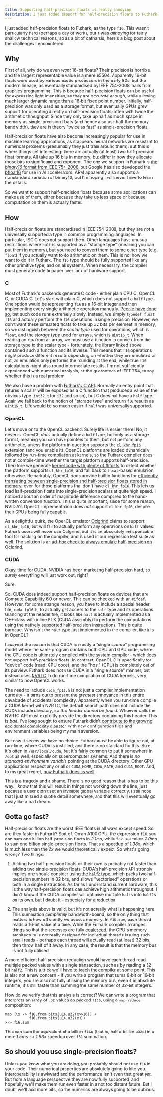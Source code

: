 ```yaml
---
title: Supporting half-precision floats is really annoying
description: I just added support for half-precision floats to Futhark, and it was much more annoying than expected.
---
```


I just added half-precision floats to Futhark, as the type `f16`.
This wasn't particularly hard (perhaps a day of work), but it was
*annoying* for fairly shallow technical reasons, so as a bit of
catharsis, here's a blog post about the challenges I encountered.

## Why

First of all, why do we even *want* 16-bit floats?  Their precision is
horrible and the largest representable value is a mere 65504.
Apparently 16-bit floats were used by various exotic processors in the
early 80s, but the modern lineage, as eventually standardised by IEEE
754-2008, hails from graphics programming.  This is because
half-precision floats can be useful for expressing light intensities,
as they are *accurate enough*, while allowing much larger dynamic
range than a 16-bit fixed point number.  Initially, half-precision was
only used as a storage format, but eventually GPUs grew support for
operating directly on half-precision floats; often with twice the
arithmetic throughput.  Since they only take up half as much space in
memory as single-precision floats (and hence also use half the memory
bandwidth), they are in theory "twice as fast" as single-precision
floats.

Half-precision floats have also become increasingly popular for use in
machine learning applications, as it appears neural networks are
resistant to numerical problems (presumably they just train around
them).  But this is where things get interesting: there are actually
(at least) *two* half-precision float formats.  All take up 16 bits in
memory, but differ in how they allocate those bits to significand and
exponent.  The one we support in Futhark is [the *binary16* format
from IEEE
754-2008](https://en.wikipedia.org/wiki/Half-precision_floating-point_format#ARM_alternative_half-precision),
but Google has also developed the
[bfloat16](https://en.wikipedia.org/wiki/Bfloat16_floating-point_format)
for use in AI accelerators.  ARM apparently also supports a
nonstandard variation of binary16, but I'm hoping I will never have to
learn the details.

So we want to support half-precision floats because some applications
can make use of them, either because they take up less space or
because computation on them is actually faster.

## How

Half-precision floats are standardised in IEEE 754-2008, but they are
*not* a universally supported a type in common programming languages.
In particular, ISO C does not support them.  Other languages have
unusual restrictions where `half` is supported as a "storage type"
(meaning you can put them in memory), but you need to convert them to
some other type (e.g. `float`) if you actually want to do arithmetic
on them.  This is not how we want to do it in Futhark.  The `f16` type
should be fully supported like any other primitive type, and on all
systems.  When necessary, the compiler must generate code to paper
over lack of hardware support.

### C

Most of Futhark's backends generate C code - either plain CPU C,
OpenCL C, or CUDA C.  Let's start with plain C, which does not support
a `half` type.  One option would be representing `f16` as a 16-bit
integer and then implementing every single arithmetic operation
manually.  [People have done so](http://half.sourceforge.net/), but
such code runs extremely slowly.  Instead, we simply `typedef float
f16` and actually perform the `f16` operations in single precision.
However, we don't want these simulated floats to take up 32 bits per
element in memory, so we distinguish between the *scalar type* used
for operations, which is `float`, and the *storage type* used for
arrays, which is `uint16_t`.  When reading an `f16` from an array, we
must use a function to convert from the storage type to the scalar
type - fortunately, the library linked above contained such a function
and its inverse.  This means that `f16` operations might produce
different results depending on whether they are emulated or not, as
emulation only performs the rounding at the end, while true `f16`
calculations might also round intermediate results.  I'm not
sufficiently experienced with numerical analysis, or the guarantees of
IEEE 754, to say whether this is a real problem.

We also have a problem with [Futhark's C
API](https://futhark-lang.org/blog/2017-09-26-calling-futhark-from-c-and-haskell.html).
Normally an entry point that returns a scalar will be exposed as a C
function that produces a value of the obvious type (`int32_t` for
`i32` and so on), but C does not have a `half` type.  Again we fall
back to the notion of "storage type" and return `f16` results as
`uint16_t`.  Life would be so much easier if `half` was universally
supported.

### OpenCL

Let's move on to the OpenCL backend.  Surely life is easier there!
No, it never is.  OpenCL *does* actually define a `half` type, but
only as a storage format, meaning you can have pointers to them, but
not perform any arithmetic, unless the platform in question supports
the
[`cl_khr_fp16`](https://www.khronos.org/registry/OpenCL/sdk/1.0/docs/man/xhtml/cl_khr_fp16.html)
extension (and you enable it).  OpenCL platforms are loaded
dynamically followed by run-time compilation at kernels, so the
Futhark compiler does not at compile-time whether the target platform
supports half-precision.  Therefore we generate [kernel code with
plenty of
#ifdefs](https://github.com/diku-dk/futhark/blob/23956cc4e432e1cfbff9d3908fd8863dfaed6640/rts/c/scalar_f16.h#L11-L34)
to detect whether the platform supports `cl_khr_fp16`, and fall back
to `float`-based emulation otherwise.  Remarkably, OpenCL *does*
provide builtin functions for [efficiently translating between
single-precision and half-precision floats stored in
memory](https://www.khronos.org/registry/OpenCL/sdk/1.2/docs/man/xhtml/vload_half.html),
even for those platforms that don't have `cl_khr_fp16`.  This lets us
load half-precision floats into single-precision scalars at quite high
speed.  I noticed about an order of magnitude difference compared to
the hand-written conversion function.  This is quite important, since
for some reason, NVIDIA's OpenCL implementation does *not* support
`cl_khr_fp16`, despite their GPUs being fully capable.

As a delightful quirk, the OpenCL emulator
[Oclgrind](https://github.com/jrprice/Oclgrind) claims to support
`cl_khr_fp16`, but will fail to actually perform any operations on
`half` values.  Futhark users will never use Oclgrind, but it is an
absolutely indispensable tool for hacking on the compiler, and is used
in our regression test suite as well.  The solution is an [ad-hoc
check to always emulate half-precision on
Oclgrind](https://github.com/diku-dk/futhark/blob/master/rts/c/opencl.h#L739-L743).

### CUDA

Okay, time for CUDA.  NVIDIA has been marketing half-precision hard,
so *surely* everything will just work out, right?

Sure.

So, CUDA does indeed support half-precision floats on devices that are
Compute Capability 6.0 or newer.  This can be checked with an
`#ifdef`.  However, for some strange reason, you have to include a
special header file, `cuda_fp16.h`, to actually get access to the
`half` type and its operations.  Glancing at the header file, it looks
like `half` is actually implemented as a C++ class with inline PTX
(CUDA assembly) to perform the computations using the natively
supported half-precision instructions.  This is quite baroque.  Why
isn't the `half` type just implemented in the compiler, like it is in
OpenCL?

I *suspect* the reason is that CUDA is mostly a "single source"
programming model where the same program contains both CPU and GPU
code, where the CPU code is ultimately compiled with the system
compiler - which does not support half-precision floats.  In contrast,
OpenCL C is specifically for "device" code (read: GPU code), and the
"host" (CPU) is completely out of its purview.  Futhark does not use
CUDA in a "single source" manner, but instead uses
[NVRTC](https://docs.nvidia.com/cuda/nvrtc/index.html) to do run-time
compilation of CUDA kernels, very similar to how OpenCL works.

The need to include `cuda_fp16.h` is not just a compiler
implementation curiosity - it turns out to present the *greatest*
annoyance in this entire cavalcade of accidental complexity.
Apparently when you run-time compile a CUDA kernel with NVRTC, the
default search path does not include the CUDA include directory, so
*this header cannot be found*.  Whoever calls the NVRTC API must
explicitly provide the directory containing this header.  This is
*bad*.  I've long sought to ensure Futhark didn't [contribute to the
growing accidental complexity
disaster](https://gist.github.com/cookrn/4015437), with new
configuration files and environment variables being my main aversion.

But now it seems we have no choice.  Futhark *must* be able to figure
out, at run-time, where CUDA is installed, and there is no standard
for this.  Sure, it's often in `/usr/local/cuda`, but it's fairly
common to put it somewhere in `/opt` as well, especially on
supercomputer systems.  And there is *no standard environment
variable* pointing at the CUDA directory!  Other GPU applications
respect any or all or `CUDA_HOME`, `CUDA_PATH`, and `CUDA_ROOT`.  And,
to my great regret, [now Futhark does as
well](https://github.com/diku-dk/futhark/blob/23956cc4e432e1cfbff9d3908fd8863dfaed6640/rts/c/cuda.h#L348-L358).

This is a tragedy and a shame.  There is no good reason that is has to
be this way.  I *know* that this will result in things not working
down the line, just because a user didn't set an invisible global
variable correctly.  I still hope that I just missed a subtle detail
somewhere, and that this will eventually go away like a bad dream.

## Gotta go fast?

Half-precision floats are the worst IEEE floats in all ways except
speed.  So are they faster in Futhark?  Sort of.  On an A100 GPU, the
expression `f16.sum` can sum one billion half-precision floats in
*2.1ms*, while `f32.sum` takes *2.9ms* to sum one billion
single-precision floats.  That's a speedup of *1.38x*, which is much
less than the *2x* we would theoretically expect.  So what's going
wrong?  Two things:

1. Adding two half-precision floats on their own is probably not
   faster than adding two single-precision floats.  [CUDA's
   half-precision
   API](https://docs.nvidia.com/cuda/cuda-math-api/group__CUDA__MATH__INTRINSIC__HALF.html#group__CUDA__MATH__INTRINSIC__HALF)
   strongly implies one should consider using [the `half2`
   type](https://docs.nvidia.com/cuda/cuda-math-api/group__CUDA__MATH____HALF2__ARITHMETIC.html#group__CUDA__MATH____HALF2__ARITHMETIC),
   which packs two half-precision numbers in 32 bits, and allows
   "vectorised" operations on both in a single instruction.  As far as
   I understand current hardware, this is the way half-precision
   floats can achieve high arithmetic throughput.  I don't know if the
   CUDA compiler will optimise multiple `half`s into `half2`s on its
   own, but I doubt it - especially for a reduction.

2. The analysis above is valid, but it's not actually what is
   happening here.  This summation *completely* bandwidth-bound, so
   the only thing that matters is how efficiently we access memory.
   In `f16.sum`, each thread reads a 16-bit value at a time.  While
   the Futhark compiler arranges things so that the accesses are fully
   [coalesced](https://cvw.cac.cornell.edu/gpu/coalesced), the GPU's
   memory architecture is not really designed for individual threads
   issuing such small reads - perhaps each thread will actually read
   (at least) 32 bits, then throw half of it away.  In any case, the
   result is that the memory bus is not fully utilised.

A more efficient half-precision reduction would have each thread read
multiple packed values with a single transaction, such as by reading a
32-bit `half2`.  This is a trick we'll have to teach the compiler at
some point.  This is also not a new concern - if you write a program
that sums 8-bit or 16-bit integers, you are also not fully utilising
the memory bus, even if in absolute runtime, it's still faster than
summing the same number of 32-bit integers.

How do we verify that this analysis is correct?  We can write a
program that interprets an array of `u32` values as packed `f16`s,
using a `map`-`reduce` composition:

```Futhark
map (\x -> f16.from_bits(u16.u32(x>>16)) +
           f16.from_bits(u16.u32(x)))
>-> f16.sum
```

This can sum the equivalent of a billion `f16`s (that is, half a
billion `u32`s) in a mere *1.5ms* - a *1.93x* speedup over `f32`
summation.

## So should you use single-precision floats?

Unless you know what you are doing, you probably should not use `f16`
in your code.  Their numerical properties are absolutely going to bite
you.  Interoperability is awkward and the performance isn't even that
great *yet*.  But from a language perspective they are now fully
supported, and hopefully we'll make them run even faster in a not too
distant future.  But I doubt we'll add more bits, so the numerics are
always going to be dubious.
